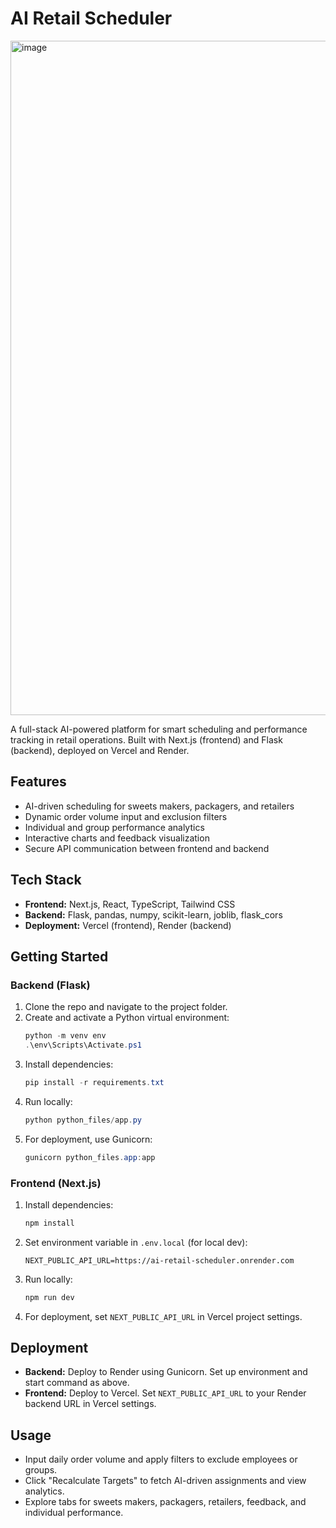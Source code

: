 # AI Retail Scheduler

<img width="1903" height="1079" alt="image" src="https://github.com/user-attachments/assets/cbeb1348-0316-4b74-9159-719c48e186ad" />

A full-stack AI-powered platform for smart scheduling and performance tracking in retail operations. Built with Next.js (frontend) and Flask (backend), deployed on Vercel and Render.

## Features
- AI-driven scheduling for sweets makers, packagers, and retailers
- Dynamic order volume input and exclusion filters
- Individual and group performance analytics
- Interactive charts and feedback visualization
- Secure API communication between frontend and backend

## Tech Stack
- **Frontend:** Next.js, React, TypeScript, Tailwind CSS
- **Backend:** Flask, pandas, numpy, scikit-learn, joblib, flask_cors
- **Deployment:** Vercel (frontend), Render (backend)

## Getting Started

### Backend (Flask)
1. Clone the repo and navigate to the project folder.
2. Create and activate a Python virtual environment:
   ```powershell
   python -m venv env
   .\env\Scripts\Activate.ps1
   ```
3. Install dependencies:
   ```powershell
   pip install -r requirements.txt
   ```
4. Run locally:
   ```powershell
   python python_files/app.py
   ```
5. For deployment, use Gunicorn:
   ```powershell
   gunicorn python_files.app:app
   ```

### Frontend (Next.js)
1. Install dependencies:
   ```powershell
   npm install
   ```
2. Set environment variable in `.env.local` (for local dev):
   ```env
   NEXT_PUBLIC_API_URL=https://ai-retail-scheduler.onrender.com
   ```
3. Run locally:
   ```powershell
   npm run dev
   ```
4. For deployment, set `NEXT_PUBLIC_API_URL` in Vercel project settings.

## Deployment
- **Backend:** Deploy to Render using Gunicorn. Set up environment and start command as above.
- **Frontend:** Deploy to Vercel. Set `NEXT_PUBLIC_API_URL` to your Render backend URL in Vercel settings.

## Usage
- Input daily order volume and apply filters to exclude employees or groups.
- Click "Recalculate Targets" to fetch AI-driven assignments and view analytics.
- Explore tabs for sweets makers, packagers, retailers, feedback, and individual performance.
